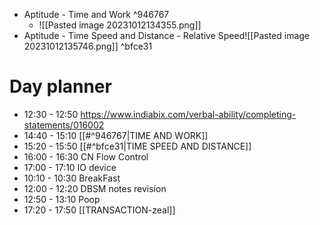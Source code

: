 - Aptitude - Time and Work  ^946767
	- ![[Pasted image 20231012134355.png]]
- Aptitude - Time Speed and Distance - Relative Speed![[Pasted image 20231012135746.png]] ^bfce31
# Day planner

- 12:30 - 12:50 https://www.indiabix.com/verbal-ability/completing-statements/016002
- 14:40 - 15:10 [[#^946767|TIME AND WORK]]
- 15:20 - 15:50 [[#^bfce31|TIME SPEED AND DISTANCE]]
- 16:00 - 16:30 CN Flow Control
- 17:00 - 17:10 IO device
- 10:10 - 10:30 BreakFast
- 12:00 - 12:20 DBSM notes revision
- 12:50 - 13:10 Poop
- 17:20 - 17:50 [[TRANSACTION-zeal]]

